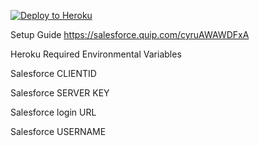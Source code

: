 [![Deploy to Heroku](https://www.herokucdn.com/deploy/button.png)](https://heroku.com/deploy)


Setup Guide
https://salesforce.quip.com/cyruAWAWDFxA


Heroku Required Environmental Variables

Salesforce CLIENTID

Salesforce SERVER KEY

Salesforce login URL

Salesforce USERNAME

